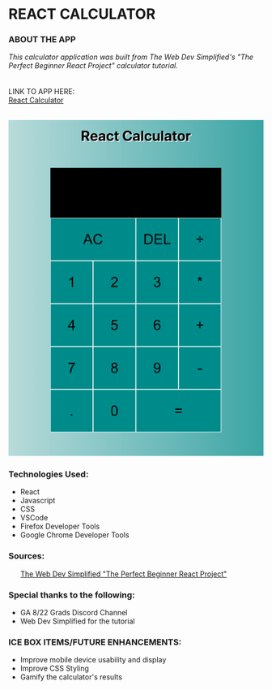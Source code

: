 <h1>REACT CALCULATOR</h1>

<h3>ABOUT THE APP</h3>

<i>
This calculator application was built from The Web Dev Simplified's "The Perfect Beginner React Project" calculator tutorial.</i>
<br>
<br>
<br>
LINK TO APP HERE:
<br>
<a href="https://legendary-halva-72ebda.netlify.app/">React Calculator</a>
<br>
<br>

![App Screenshot](/calculator.png)
<br>

<h3>Technologies Used:</h3>
<ul>
  <li>React</li>
  <li>Javascript</li>
  <li>CSS</li>
  <li>VSCode</li>
  <li>Firefox Developer Tools</li>
  <li>Google Chrome Developer Tools</li>
</ul>
<h3>Sources:</h3>
<ul>
  <a href="https://www.youtube.com/watch?v=DgRrrOt0Vr8">The Web Dev Simplified "The Perfect Beginner React Project"</a>

</ul>
<h3>Special thanks to the following:</h3>
<ul>
  <li>GA 8/22 Grads Discord Channel</li>
  <li>Web Dev Simplified for the tutorial</li>
</ul>
<h3>ICE BOX ITEMS/FUTURE ENHANCEMENTS:</h3>
<ul>
  <li>Improve mobile device usability and display</li>
  <li>Improve CSS Styling</li>
  <li>Gamify the calculator's results</li>
<i>
</ul>